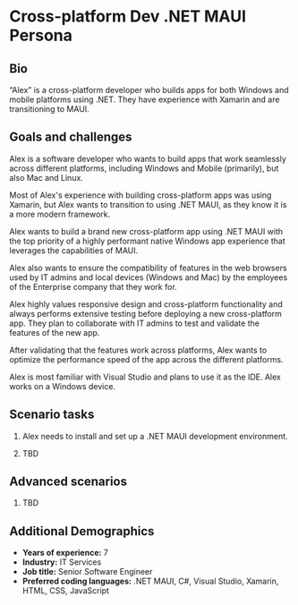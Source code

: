 # Cross-platform Dev .NET MAUI Persona

## Bio

“Alex” is a cross-platform developer who builds apps for both Windows and mobile platforms using .NET. They have experience with Xamarin and are transitioning to MAUI.

## Goals and challenges

Alex is a software developer who wants to build apps that work seamlessly across different platforms, including Windows and Mobile (primarily), but also Mac and Linux.

Most of Alex's experience with building cross-platform apps was using Xamarin, but Alex wants to transition to using .NET MAUI, as they know it is a more modern framework.

Alex wants to build a brand new cross-platform app using .NET MAUI with the top priority of a highly performant native Windows app experience that leverages the capabilities of MAUI.

Alex also wants to ensure the compatibility of features in the web browsers used by IT admins and local devices (Windows and Mac) by the employees of the Enterprise company that they work for.

Alex highly values responsive design and cross-platform functionality and always performs extensive testing before deploying a new cross-platform app. They plan to collaborate with IT admins to test and validate the features of the new app.

After validating that the features work across platforms, Alex wants to optimize the performance speed of the app across the different platforms.

Alex is most familiar with Visual Studio and plans to use it as the IDE. Alex works on a Windows device.

## Scenario tasks

1. Alex needs to install and set up a .NET MAUI development environment.

2. TBD

## Advanced scenarios

1. TBD

## Additional Demographics

- **Years of experience:** 7
- **Industry:** IT Services
- **Job title:** Senior Software Engineer
- **Preferred coding languages:** .NET MAUI, C#, Visual Studio, Xamarin, HTML, CSS, JavaScript
